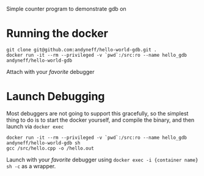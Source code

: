 Simple counter program to demonstrate gdb on

# Running the docker

```
git clone git@github.com:andyneff/hello-world-gdb.git .
docker run -it --rm --privileged -v `pwd`:/src:ro --name hello_gdb andyneff/hello-world-gdb
```

Attach with your *favorite* debugger

# Launch Debugging

Most debuggers are not going to support this gracefully, so the simplest thing to do is to
start the docker yourself, and compile the binary, and then launch via `docker exec`

```
docker run -it --rm --privileged -v `pwd`:/src:ro --name hello_gdb andyneff/hello-world-gdb sh
gcc /src/hello.cpp -o /hello.out
```

Launch with your *favorite* debugger using `docker exec -i {container name} sh -c` as a wrapper.
